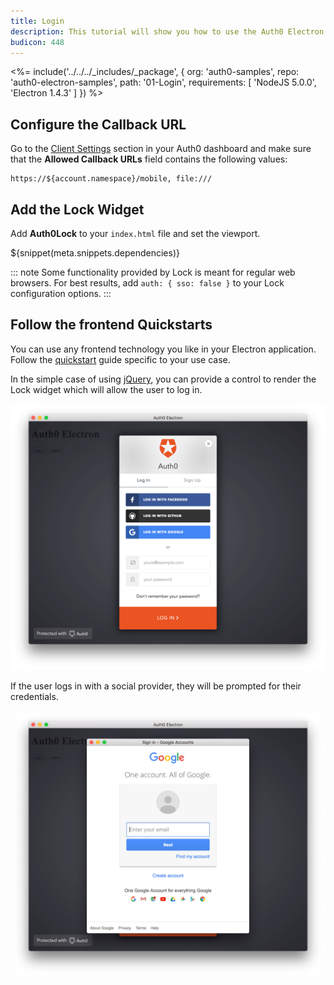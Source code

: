 ```yaml
---
title: Login
description: This tutorial will show you how to use the Auth0 Electron SDK to add authentication and authorization to your app.
budicon: 448
---
```


<%= include('../../../_includes/_package', {
  org: 'auth0-samples',
  repo: 'auth0-electron-samples',
  path: '01-Login',
  requirements: [
    'NodeJS 5.0.0',
    'Electron 1.4.3'
  ]
}) %>

## Configure the Callback URL

<div class="setup-callback">
<p>Go to the <a href="${manage_url}/#/applications/${account.clientId}/settings">Client Settings</a> section in your Auth0 dashboard and make sure that the <b>Allowed Callback URLs</b> field contains the following values:</p>

```text
https://${account.namespace}/mobile, file:///
```

</div>

## Add the Lock Widget

Add **Auth0Lock** to your `index.html` file and set the viewport.

${snippet(meta.snippets.dependencies)}

::: note
Some functionality provided by Lock is meant for regular web browsers. For best results, add `auth: { sso: false }` to your Lock configuration options.
:::

## Follow the frontend Quickstarts

You can use any frontend technology you like in your Electron application. Follow the [quickstart](/quickstart/spa) guide specific to your use case.

In the simple case of using [jQuery](/quickstart/spa/jquery), you can provide a control to render the Lock widget which will allow the user to log in.

![Lock](/media/articles/electron/lock-open.png)

If the user logs in with a social provider, they will be prompted for their credentials.

![Lock Google](/media/articles/electron/lock-google-open.png)
